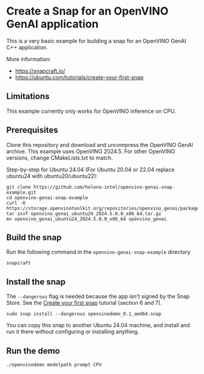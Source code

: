 # Create a Snap for an OpenVINO GenAI application

This is a very basic example for building a snap for an OpenVINO GenAI C++ application.

More information:
- https://snapcraft.io/
- https://ubuntu.com/tutorials/create-your-first-snap

## Limitations

This example currently only works for OpenVINO inference on CPU.

## Prerequisites

Clone this repository and download and uncompress the OpenVINO GenAI archive. This example uses OpenVINO 2024.5. For other OpenVINO
versions, change CMakeLists.txt to match.

Step-by-step for Ubuntu 24.04 (For Ubuntu 20.04 or 22.04 replace ubuntu24 with ubuntu20/ubuntu22):

```shell
git clone https://github.com/helena-intel/openvino-genai-snap-example.git
cd openvino-genai-snap-example
curl -O https://storage.openvinotoolkit.org/repositories/openvino_genai/packages/2024.5/linux/openvino_genai_ubuntu24_2024.5.0.0_x86_64.tar.gz
tar zxvf openvino_genai_ubuntu24_2024.5.0.0_x86_64.tar.gz
mv openvino_genai_ubuntu24_2024.5.0.0_x86_64 openvino_genai
```

## Build the snap

Run the following command in the `openvino-genai-snap-example` directory

```shell
snapcraft
```

## Install the snap

The `--dangerous` flag is needed because the app isn't signed by the Snap Store.
See the [Create your first snap](https://ubuntu.com/tutorials/create-your-first-snap) tutorial (section 6 and 7).

```shell
sudo snap install --dangerous openvinodemo_0.1_amd64.snap
```

You can copy this snap to another Ubuntu 24.04 machine, and install and run it there without configuring or installing anything.

## Run the demo

```
./openvinodemo modelpath prompt CPU
```
